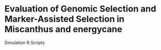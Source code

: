 # Evaluation of Genomic Selection and Marker-Assisted Selection in Miscanthus and energycane 
Simulation R Scripts
